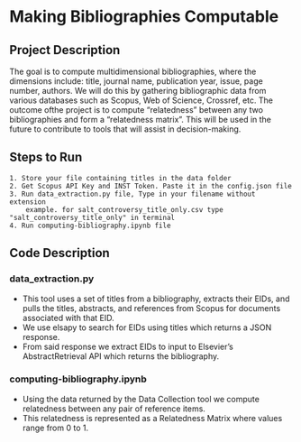 # Making Bibliographies Computable 
## Project Description  
The goal is to compute multidimensional bibliographies, where the dimensions include: title, journal name, publication year, issue, page number, authors. We will do this by gathering bibliographic data from various databases such as Scopus, Web of Science, Crossref, etc. The outcome ofthe project is to compute “relatedness” between any two bibliographies and form a “relatedness matrix”. This will be used in the future to contribute to tools that will assist in decision-making.  

## Steps to Run
    1. Store your file containing titles in the data folder  
    2. Get Scopus API Key and INST Token. Paste it in the config.json file  
    3. Run data_extraction.py file, Type in your filename without extension  
        example. for salt_controversy_title_only.csv type "salt_controversy_title_only" in terminal  
    4. Run computing-bibliography.ipynb file  

## Code Description  

### data_extraction.py
- This tool uses a set of titles from a bibliography, extracts their EIDs, and pulls the titles, abstracts, and references from Scopus for documents associated with that EID.
- We use elsapy to search for EIDs using titles which returns a JSON response.  
- From said response we extract EIDs to input to Elsevier’s AbstractRetrieval API which returns the bibliography.

### computing-bibliography.ipynb
- Using the data returned by the Data Collection tool we compute relatedness between any pair of reference items.  
- This relatedness is represented as a Relatedness Matrix where values range from 0 to 1.  
